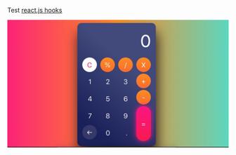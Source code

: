 Test [react.js hooks](https://reactjs.org/docs/hooks-overview.html)

![Preview](https://github.com/diananem/calculator/blob/master/Preview.jpg)

